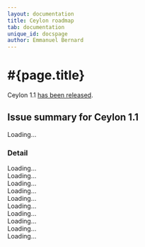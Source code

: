```yaml
---
layout: documentation
title: Ceylon roadmap
tab: documentation
unique_id: docspage
author: Emmanuel Bernard
---
```

# #{page.title}

Ceylon 1.1 [has been released](/download).

## Issue summary for Ceylon 1.1

<div id="milestones-progress">
    <div id="milestone-overall">Loading…</div>
    <h3>Detail</h3>
    <div data-title="Typechecker / language specification" data-milestone="https://api.github.com/repos/ceylon/ceylon-spec/milestones/6?callback=?">Loading…</div>
    <div data-title="JVM compiler / documentation compiler" data-milestone="https://api.github.com/repos/ceylon/ceylon-compiler/milestones/7?callback=?">Loading…</div>
    <div data-title="JS compiler" data-milestone="https://api.github.com/repos/ceylon/ceylon-js/milestones/6?callback=?">Loading…</div>
    <div data-title="Language module" data-milestone="https://api.github.com/repos/ceylon/ceylon.language/milestones/8?callback=?">Loading…</div>
    <div data-title="Module resolver" data-milestone="https://api.github.com/repos/ceylon/ceylon-module-resolver/milestones/8?callback=?">Loading…</div>
    <div data-title="Runtime" data-milestone="https://api.github.com/repos/ceylon/ceylon-runtime/milestones/9?callback=?">Loading…</div>
    <div data-title="Common" data-milestone="https://api.github.com/repos/ceylon/ceylon-common/milestones/4?callback=?">Loading…</div>
    <div data-title="IDE" data-milestone="https://api.github.com/repos/ceylon/ceylon-ide-eclipse/milestones/9?callback=?">Loading…</div>
    <div data-title="SDK" data-milestone="https://api.github.com/repos/ceylon/ceylon-sdk/milestones/6?callback=?">Loading…</div>
    <div data-title="Formatter" data-milestone="https://api.github.com/repos/ceylon/ceylon.formatter/milestones/2?callback=?">Loading…</div>
</div>

